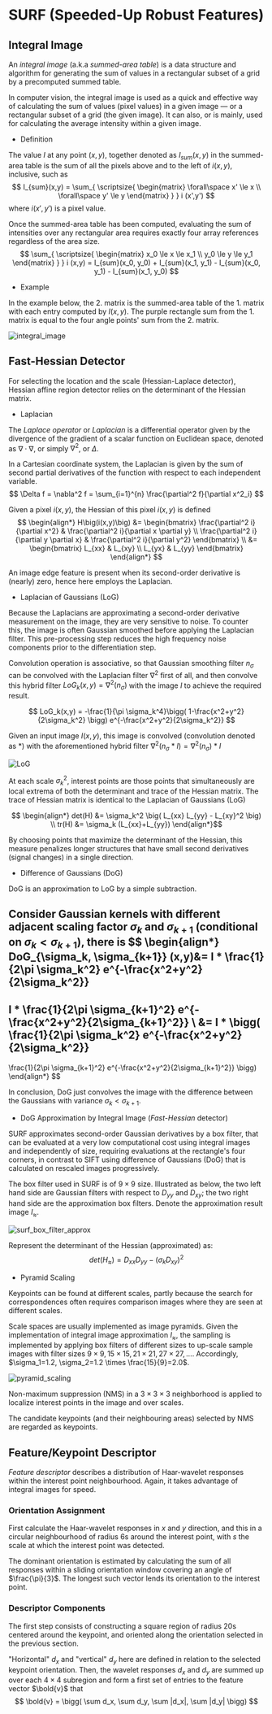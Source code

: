 # SURF (Speeded-Up Robust Features)


## Integral Image

An *integral image* (a.k.a *summed-area table*) is a data structure and algorithm for generating the sum of values in a rectangular subset of a grid by a precomputed summed table.

In computer vision, the integral image is used as a quick and effective way of calculating the sum of values (pixel values) in a given image — or a rectangular subset of a grid (the given image). It can also, or is mainly, used for calculating the average intensity within a given image.

* Definition

The value $I$ at any point $(x, y)$, together denoted as $I_{sum}(x,y)$ in the summed-area table is the sum of all the pixels above and to the left of $i(x, y)$, inclusive, such as
$$
I_{sum}(x,y) = 
\sum_{
    \scriptsize{
    \begin{matrix}
        \forall\space x' \le x \\
        \forall\space y' \le y
    \end{matrix}
    }
}
i (x',y')
$$
where $i(x',y')$ is a pixel value.

Once the summed-area table has been computed, evaluating the sum of intensities over any rectangular area requires exactly four array references regardless of the area size.
$$
\sum_{
    \scriptsize{
    \begin{matrix}
        x_0 \le x \le x_1 \\
        y_0 \le y \le y_1
    \end{matrix}
    }
} i (x,y) =
I_{sum}(x_0, y_0) + I_{sum}(x_1, y_1) - I_{sum}(x_0, y_1) - I_{sum}(x_1, y_0)
$$

* Example

In the example below, the $2.$ matrix is the summed-area table of the $1.$ matrix with each entry computed by $I(x,y)$.
The purple rectangle sum from the $1.$ matrix is equal to the four angle points' sum from the $2.$ matrix.

![integral_image](imgs/integral_image.png "integral_image")

## Fast-Hessian Detector

For selecting the location and the scale (Hessian-Laplace detector), Hessian affine region detector relies on the determinant of the Hessian matrix.

*  Laplacian

The *Laplace operator* or *Laplacian* is a differential operator given by the divergence of the gradient of a scalar function on Euclidean space, denoted as $\nabla \cdot \nabla$, or simply $\nabla^2$, or $\Delta$.

In a Cartesian coordinate system, the Laplacian is given by the sum of second partial derivatives of the function with respect to each independent variable.
$$
\Delta f = \nabla^2 f = 
\sum_{i=1}^{n} \frac{\partial^2 f}{\partial x^2_i}
$$

Given a pixel $i(x,y)$, the Hessian of this pixel $i(x,y)$ is defined
$$
\begin{align*}
H\big(i(x,y)\big) &= 
\begin{bmatrix}
    \frac{\partial^2 i}{\partial x^2} & \frac{\partial^2 i}{\partial x \partial y} \\
    \frac{\partial^2 i}{\partial y \partial x} & \frac{\partial^2 i}{\partial y^2}
\end{bmatrix}
\\ &=
\begin{bmatrix}
    L_{xx} & L_{xy} \\
    L_{yx} & L_{yy}
\end{bmatrix}
\end{align*}
$$

An image edge feature is present when its second-order derivative is (nearly) zero, hence here employs the Laplacian. 

* Laplacian of Gaussians (LoG)

Because the Laplacians are approximating a second-order derivative measurement on the image, they are very sensitive to noise. To counter this, the image is often Gaussian smoothed before applying the Laplacian filter. This pre-processing step reduces the high frequency noise components prior to the differentiation step.

Convolution operation is associative, so that Gaussian smoothing filter $n_\sigma$ can be convolved with the Laplacian filter $\nabla^2$ first of all, and then convolve this hybrid filter $LoG_k(x,y) =\nabla^2(n_\sigma)$ with the image $I$ to achieve the required result.

$$
LoG_k(x,y) = 
-\frac{1}{\pi \sigma_k^4}\bigg(
    1-\frac{x^2+y^2}{2\sigma_k^2}
\bigg)
e^{-\frac{x^2+y^2}{2\sigma_k^2}}
$$

Given an input image $I(x,y)$, this image is convolved (convolution denoted as $*$) with the aforementioned hybrid filter $\nabla^2(n_\sigma * I) = \nabla^2(n_\sigma) * I$

![LoG](imgs/LoG.png "LoG")


At each scale $\sigma_k^2$, interest points are those points that simultaneously are local extrema of both the determinant and trace of the Hessian matrix. The trace of Hessian matrix is identical to the Laplacian of Gaussians (LoG)

$$
\begin{align*}
det(H) &= 
\sigma_k^2 \big(
    L_{xx} L_{yy} - L_{xy}^2
\big)
\\
tr(H) &=
\sigma_k (L_{xx}+L_{yy})
\end{align*}$$

By choosing points that maximize the determinant of the Hessian, this measure penalizes longer structures that have small second derivatives (signal changes) in a single direction.


* Difference of Gaussians (DoG)

DoG is an approximation to LoG by a simple subtraction.

Consider Gaussian kernels with different adjacent scaling factor $\sigma_k$ and $\sigma_{k+1}$ (conditional on $\sigma_k < \sigma_{k+1}$), there is
$$
\begin{align*}
DoG_{\sigma_k, \sigma_{k+1}} (x,y)&=
I *
\frac{1}{2\pi \sigma_k^2}
e^{-\frac{x^2+y^2}{2\sigma_k^2}}
-
I *
\frac{1}{2\pi \sigma_{k+1}^2}
e^{-\frac{x^2+y^2}{2\sigma_{k+1}^2}}
\\ &=
I * \bigg(
    \frac{1}{2\pi \sigma_k^2}
e^{-\frac{x^2+y^2}{2\sigma_k^2}}
-
\frac{1}{2\pi \sigma_{k+1}^2}
e^{-\frac{x^2+y^2}{2\sigma_{k+1}^2}}
\bigg)
\end{align*}
$$

In conclusion, DoG just convolves the image with the difference between the Gaussians with variance $\sigma_k < \sigma_{k+1}$.

* DoG Approximation by Integral Image (*Fast-Hessian* detector)

SURF approximates second-order Gaussian derivatives by a box filter, that can be evaluated at a very low computational cost using integral images and independently of size, requiring evaluations at the rectangle's four corners, in contrast to SIFT using difference of Gaussians (DoG) that is calculated on rescaled images progressively.

The box filter used in SURF is of $9 \times 9$ size. Illustrated as below, the two left hand side are Gaussian filters with respect to $D_{yy}$ and $D_{xy}$; the two right hand side are the approximation box filters. Denote the approximation result image $I_{\approx}$.

![surf_box_filter_approx](imgs/surf_box_filter_approx.png "surf_box_filter_approx")

Represent the determinant of the Hessian (approximated) as:
$$
det(H_{\approx}) = 
D_{xx}D_{yy} - (\sigma_k D_{xy})^2
$$

* Pyramid Scaling

Keypoints can be found at different scales, partly because the search for correspondences often requires comparison images where they are seen at different scales.

Scale spaces are usually implemented as image pyramids. Given the implementation of integral image approximation $I_{\approx}$, the sampling is implemented by applying box filters of different sizes to up-scale sample images with filter sizes $9 \times 9, 15\times 15, 21\times 21, 27\times 27,...$. Accordingly, $\sigma_1=1.2, \sigma_2=1.2 \times \frac{15}{9}=2.0$.

![pyramid_scaling](imgs/pyramid_scaling.png "pyramid_scaling")

Non-maximum suppression (NMS) in a $3 \times 3 \times 3$ neighborhood is applied to localize interest points in the image and over scales.

The candidate keypoints (and their neighbouring areas) selected by NMS are regarded as keypoints.

## Feature/Keypoint Descriptor

*Feature descriptor* describes a distribution of Haar-wavelet responses within the interest point neighbourhood. Again, it takes advantage of integral images for speed.

### Orientation Assignment

First calculate the Haar-wavelet responses in $x$ and $y$ direction, and this in a circular neighbourhood of
radius $6$s around the interest point, with $s$ the scale at which the interest point was detected. 

The dominant orientation is estimated by calculating the sum of all responses within a sliding orientation window covering an angle of $\frac{\pi}{3}$. 
The longest such vector lends its orientation to the interest point. 

### Descriptor Components

The first step consists of constructing a square region of radius $20$s centered around the keypoint, and oriented along the orientation selected in the previous section.

"Horizontal" $d_x$ and "vertical" $d_y$
here are defined in relation to the selected keypoint orientation. Then, the wavelet responses $d_x$ and $d_y$ are summed up over each $4 \times 4$ subregion and form a first set of entries to the feature vector $\bold{v}$ that
$$
\bold{v} = 
\bigg(
    \sum d_x, \sum d_y, \sum |d_x|, \sum |d_y|
\bigg)
$$

